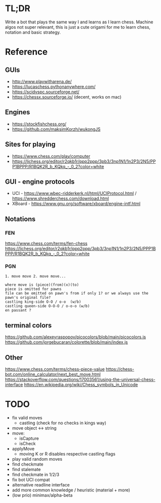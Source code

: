# TL;DR

Write a bot that plays the same way I and learns as I learn chess.
Machine algos not super relevant, this is just a cute origami for me to learn chess, notation and basic strategy.

# Reference

## GUIs

- http://www.playwitharena.de/
- https://lucaschess.pythonanywhere.com/
- https://scidvspc.sourceforge.net/
- https://chessx.sourceforge.io/  (decent, works on mac)


## Engines

- https://stockfishchess.org/
- https://github.com/maksimKorzh/wukongJS


## Sites for playing

- https://www.chess.com/play/computer
- https://lichess.org/editor/r2qkb1r/ppp2ppp/3pb3/3np1N1/1n2P3/2N5/PPP1BPPP/R1BQK2R_b_KQkq_-_0_2?color=white


## GUI - engine protocols

- UCI - https://www.wbec-ridderkerk.nl/html/UCIProtocol.html / https://www.shredderchess.com/download.html
- XBoard - https://www.gnu.org/software/xboard/engine-intf.html


## Notations

### FEN

https://www.chess.com/terms/fen-chess
https://lichess.org/editor/r2qkb1r/ppp2ppp/3pb3/3np1N1/1n2P3/2N5/PPP1BPPP/R1BQK2R_b_KQkq_-_0_2?color=white


### PGN

    1. move move 2. move move...

    where move is (piece)(from)(x)(to)
    piece is omitted for pawns
    file can be omitted on pawn's from if only 1? or we always use the pawn's original file?
    castling king-side O-O / o-o  (w/b)
    castling queen-side O-O-O / o-o-o (w/b)
    en passant ?


## terminal colors

https://github.com/alexeyraspopov/picocolors/blob/main/picocolors.js
https://github.com/jorgebucaran/colorette/blob/main/index.js


## Other

https://www.chess.com/terms/chess-piece-value
https://chess-bot.com/online_calculator/next_best_move.html
https://stackoverflow.com/questions/17003561/using-the-universal-chess-interface
https://en.wikipedia.org/wiki/Chess_symbols_in_Unicode


# TODO

- fix valid moves
    - castling (check for no checks in kings way)
- move object <-> string
- move:
    - isCapture
    - isCheck
- applyMove
    - moving K or R disables respective castling flags
- play valid random moves
- find checkmate
- find stalemate
- find checkmate in 1/2/3
- fix bot UCI compat
- alternative readline interface 
- add more common knowledge / heuristic (material + more)
- (low prio) minimax/alpha-beta
